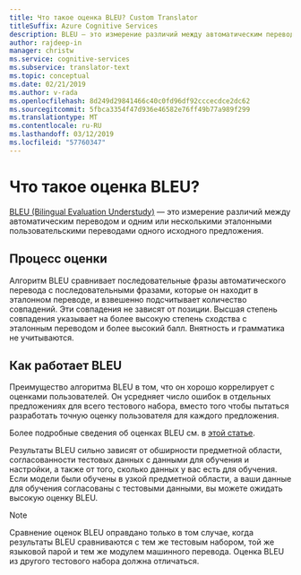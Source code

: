 ```yaml
---
title: Что такое оценка BLEU? Custom Translator
titleSuffix: Azure Cognitive Services
description: BLEU — это измерение различий между автоматическим переводом и одним или несколькими эталонными пользовательскими переводами одного исходного предложения. Алгоритм BLEU сравнивает последовательные фразы автоматического перевода с последовательными фразами, которые он находит в эталонном переводе, и взвешенно подсчитывает количество совпадений.
author: rajdeep-in
manager: christw
ms.service: cognitive-services
ms.subservice: translator-text
ms.topic: conceptual
ms.date: 02/21/2019
ms.author: v-rada
ms.openlocfilehash: 8d249d29841466c40c0fd96df92cccecdce2dc62
ms.sourcegitcommit: 5fbca3354f47d936e46582e76ff49b77a989f299
ms.translationtype: MT
ms.contentlocale: ru-RU
ms.lasthandoff: 03/12/2019
ms.locfileid: "57760347"
---
```

# <a name="what-is-a-bleu-score"></a>Что такое оценка BLEU?

[BLEU (Bilingual Evaluation Understudy)](https://en.wikipedia.org/wiki/BLEU) — это измерение различий между автоматическим переводом и одним или несколькими эталонными пользовательскими переводами одного исходного предложения.

## <a name="scoring-process"></a>Процесс оценки

Алгоритм BLEU сравнивает последовательные фразы автоматического перевода с последовательными фразами, которые он находит в эталонном переводе, и взвешенно подсчитывает количество совпадений. Эти совпадения не зависят от позиции. Высшая степень совпадения указывает на более высокую степень сходства с эталонным переводом и более высокий балл. Внятность и грамматика не учитываются.

## <a name="how-bleu-works"></a>Как работает BLEU

Преимущество алгоритма BLEU в том, что он хорошо коррелирует с оценками пользователей. Он усредняет число ошибок в отдельных предложениях для всего тестового набора, вместо того чтобы пытаться разработать точную оценку пользователя для каждого предложения.

Более подробные сведения об оценках BLEU см. в [этой статье](https://youtu.be/-UqDljMymMg).

Результаты BLEU сильно зависят от обширности предметной области, согласованности тестовых данных с данными для обучения и настройки, а также от того, сколько данных у вас есть для обучения. Если модели были обучены в узкой предметной области, а ваши данные для обучения согласованы с тестовыми данными, вы можете ожидать высокую оценку BLEU.

>[!NOTE]
>Сравнение оценок BLEU оправдано только в том случае, когда результаты BLEU сравниваются с тем же тестовым набором, той же языковой парой и тем же модулем машинного перевода. Оценка BLEU из другого тестового набора должна отличаться.
